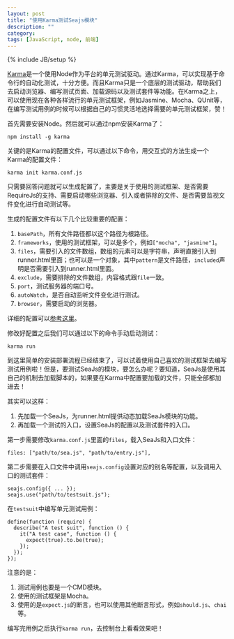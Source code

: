 ```yaml
---
layout: post
title: "使用Karma测试Seajs模块"
description: ""
category: 
tags: [JavaScript, node, 前端]
---
```

{% include JB/setup %}

[Karma](http://karma-runner.github.io/0.10/index.html)是一个使用Node作为平台的单元测试驱动。通过Karma，可以实现基于命令行的自动化测试，十分方便。而且Karma只是一个底层的测试驱动，帮助我们去启动浏览器、编写测试页面、加载源码以及测试套件等功能。在Karma之上，可以使用现在各种各样流行的单元测试框架，例如Jasmine、Mocha、QUnit等，在编写测试用例的时候可以根据自己的习惯灵活地选择需要的单元测试框架，赞！

首先需要安装Node。然后就可以通过npm安装Karma了：

    npm install -g karma

关键的是Karma的配置文件，可以通过以下命令，用交互式的方法生成一个Karma的配置文件：

    karma init karma.conf.js

只需要回答问题就可以生成配置了，主要是关于使用的测试框架、是否需要RequireJs的支持、需要启动哪些浏览器、引入或者排除的文件、是否需要监视文件变化进行自动测试等。

生成的配置文件有以下几个比较重要的配置：

1. `basePath`，所有文件路径都以这个路径为根路径。
2. `frameworks`，使用的测试框架，可以是多个，例如`["mocha", "jasmine"]`。
3. `files`，需要引入的文件数组，数组的元素可以是字符串，声明直接引入到runner.html里面；也可以是一个对象，其中`pattern`是文件路径，`included`声明是否需要引入到runner.html里面。
4. `exclude`，需要排除的文件数组，内容格式跟`file`一致。
5. `port`，测试服务器的端口号。
6. `autoWatch`，是否自动监听文件变化进行测试。
7. `browser`，需要启动的浏览器。

详细的配置可以[参考这里](http://karma-runner.github.io/0.10/intro/configuration.html)。

修改好配置之后我们可以通过以下的命令手动启动测试：

    karma run

到这里简单的安装部署流程已经结束了，可以试着使用自己喜欢的测试框架去编写测试用例啦！但是，要测试SeaJs的模块，要怎么办呢？要知道，SeaJs是使用其自己的机制去加载脚本的，如果要在Karma中配置要加载的文件，只能全部都加进去！

其实可以这样：

1. 先加载一个SeaJs，为runner.html提供动态加载SeaJs模块的功能。
2. 再加载一个测试的入口，设置SeaJs的配置以及测试套件的入口。

第一步需要修改`karma.conf.js`里面的`files`，载入SeaJs和入口文件：

    files: ["path/to/sea.js", "path/to/entry.js"],

第二步需要在入口文件中调用`seajs.config`设置对应的别名等配置，以及调用入口的测试套件：

    seajs.config({ ... });
    seajs.use("path/to/testsuit.js");

在`testsuit`中编写单元测试用例：

    define(function (require) {
      describe("A test suit", function () {
        it("A test case", function () {
          expect(true).to.be(true);
        });
      });
    });

注意的是：

1. 测试用例也要是一个CMD模块。
2. 使用的测试框架是Mocha。
3. 使用的是`expect.js`的断言，也可以使用其他断言形式，例如`should.js`、`chai`等。

编写完用例之后执行`karma run`，去控制台上看看效果吧！
